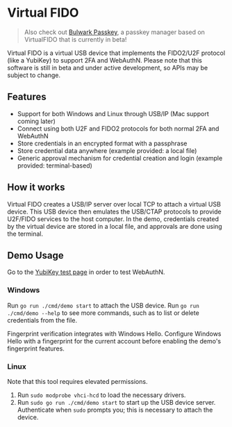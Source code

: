 # Virtual FIDO

> Also check out [Bulwark Passkey](https://bulwark.id), a passkey manager based on VirtualFIDO that is currently in beta!

Virtual FIDO is a virtual USB device that implements the FIDO2/U2F protocol (like a YubiKey) to support 2FA and WebAuthN. Please note that this software is still in beta and under active development, so APIs may be subject to change.

## Features

-   Support for both Windows and Linux through USB/IP (Mac support coming later)
-   Connect using both U2F and FIDO2 protocols for both normal 2FA and WebAuthN
-   Store credentials in an encrypted format with a passphrase
-   Store credential data anywhere (example provided: a local file)
-   Generic approval mechanism for credential creation and login (example provided: terminal-based)

## How it works

Virtual FIDO creates a USB/IP server over local TCP to attach a virtual USB device. This USB device then emulates the USB/CTAP protocols to provide U2F/FIDO services to the host computer. In the demo, credentials created by the virtual device are stored in a local file, and approvals are done using the terminal.

## Demo Usage

Go to the [YubiKey test page](https://demo.yubico.com/webauthn-technical/registration) in order to test WebAuthN.

### Windows

Run `go run ./cmd/demo start` to attach the USB device. Run `go run ./cmd/demo --help` to see more commands, such as to list or delete credentials from the file.

Fingerprint verification integrates with Windows Hello. Configure Windows Hello with a fingerprint for the current account before enabling the demo's fingerprint features.

### Linux

Note that this tool requires elevated permissions.

1. Run `sudo modprobe vhci-hcd` to load the necessary drivers.
2. Run `sudo go run ./cmd/demo start` to start up the USB device server. Authenticate when `sudo` prompts you; this is necessary to attach the device.
